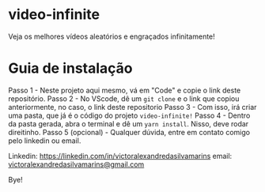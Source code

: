 # video-infinite
Veja os melhores vídeos aleatórios e engraçados infinitamente!

# Guia de instalação
Passo 1 - Neste projeto aqui mesmo, vá em "Code" e copie o link deste repositório.
Passo 2 - No VScode, dê um `git clone` e o link que copiou anteriormente, no caso, o link deste repositorio
Passo 3 - Com isso, irá criar uma pasta, que já é o código do projeto `video-infinite!`
Passo 4 - Dentro da pasta gerada, abra o terminal e dê um `yarn install`. Nisso, deve rodar direitinho.
Passo 5 (opcional) - Qualquer dúvida, entre em contato comigo pelo linkedin ou email. 

Linkedin: https://linkedin.com/in/victoralexandredasilvamarins
email: victoralexandredasilvamarins@gmail.com

Bye!
